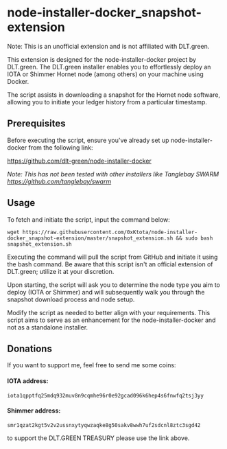# node-installer-docker_snapshot-extension
Note: This is an unofficial extension and is not affiliated with DLT.green.

This extension is designed for the node-installer-docker project by DLT.green. The DLT.green installer enables you to effortlessly deploy an IOTA or Shimmer Hornet node (among others) on your machine using Docker.

The script assists in downloading a snapshot for the Hornet node software, allowing you to initiate your ledger history from a particular timestamp.

## Prerequisites
Before executing the script, ensure you've already set up node-installer-docker from the following link:

https://github.com/dlt-green/node-installer-docker

*Note: This has not been tested with other installers like Tanglebay SWARM https://github.com/tanglebay/swarm*



## Usage
To fetch and initiate the script, input the command below:

```
wget https://raw.githubusercontent.com/0xKtota/node-installer-docker_snapshot-extension/master/snapshot_extension.sh && sudo bash snapshot_extension.sh
```

Executing the command will pull the script from GitHub and initiate it using the bash command. Be aware that this script isn't an official extension of DLT.green; utilize it at your discretion.

Upon starting, the script will ask you to determine the node type you aim to deploy (IOTA or Shimmer) and will subsequently walk you through the snapshot download process and node setup.

Modify the script as needed to better align with your requirements. This script aims to serve as an enhancement for the node-installer-docker and not as a standalone installer.

## Donations
If you want to support me, feel free to send me some coins:

#### IOTA address:
`iota1qpptfq25mdq932muv8n9cqmhe96r0e92gcad096k6hep4s6fnwfq2tsj3yy`

#### Shimmer address:
`smr1qzat2kgt5v2v2ussnxytyqwzaqke8g50sakv8wwh7uf2sdcnl8ztc3sgd42`

to support the DLT.GREEN TREASURY please use the link above.
